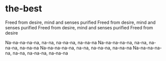 # the-best

Freed from desire, mind and senses purified
Freed from desire, mind and senses purified
Freed from desire, mind and senses purified
Freed from desire

Na-na-na-na-na, na-na, na-na-na, na-na-na
Na-na-na-na-na, na-na, na-na-na, na-na-na
Na-na-na-na-na, na-na, na-na-na, na-na-na
Na-na-na-na-na, na-na, na-na-na, na-na-na